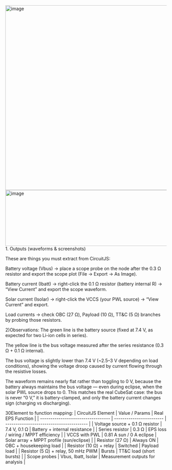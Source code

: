 <img width="752" height="578" alt="image" src="https://github.com/user-attachments/assets/8e2012cd-5078-42b2-8dbe-d908c3f3b853" />
<img width="1509" height="175" alt="image" src="https://github.com/user-attachments/assets/fbfad22e-5ed9-4591-97f3-4d2aa41b649e" />
1. Outputs (waveforms & screenshots)

These are things you must extract from CircuitJS:

Battery voltage (Vbus) → place a scope probe on the node after the 0.3 Ω resistor and export the scope plot (File → Export → As Image).

Battery current (Ibatt) → right-click the 0.1 Ω resistor (battery internal R) → “View Current” and export the scope waveform.

Solar current (Isolar) → right-click the VCCS (your PWL source) → “View Current” and export.

Load currents  → check OBC (27 Ω), Payload (10 Ω), TT&C (5 Ω) branches by probing those resistors.



2)Observations:
The green line is the battery source (fixed at 7.4 V, as expected for two Li-ion cells in series).

The yellow line is the bus voltage measured after the series resistance (0.3 Ω + 0.1 Ω internal).

The bus voltage is slightly lower than 7.4 V (~2.5–3 V depending on load conditions), showing the voltage droop caused by current flowing through the resistive losses.

The waveform remains nearly flat rather than toggling to 0 V, because the battery always maintains the bus voltage — even during eclipse, when the solar PWL source drops to 0. This matches the real CubeSat case: the bus is never “0 V,” it is battery-clamped, and only the battery current changes sign (charging vs discharging).


30Element to function mapping:
| CircuitJS Element                  | Value / Params           | Real EPS Function                        |
| ---------------------------------- | ------------------------ | ---------------------------------------- |
| Voltage source + 0.1 Ω resistor    | 7.4 V, 0.1 Ω             | Battery + internal resistance            |
| Series resistor                    | 0.3 Ω                    | EPS loss / wiring / MPPT efficiency      |
| VCCS with PWL                      | 0.81 A sun / 0 A eclipse | Solar array + MPPT profile (sun/eclipse) |
| Resistor (27 Ω)                    | Always ON                | OBC + housekeeping load                  |
| Resistor (10 Ω) + relay            | Switched                 | Payload load                             |
| Resistor (5 Ω) + relay, 50 mHz PWM | Bursts                   | TT\&C load (short bursts)                |
| Scope probes                       | Vbus, Ibatt, Isolar      | Measurement outputs for analysis         |
